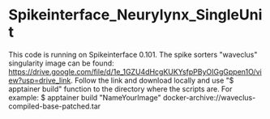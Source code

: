 # Spikeinterface_Neurylynx_SingleUnit
This code is running on Spikeinterface 0.101.
The spike sorters "waveclus" singularity image can be found: https://drive.google.com/file/d/1e_1GZU4dHcgKUKYsfpPByOIGgGppen1O/view?usp=drive_link. Follow the link and download locally and use "$ apptainer build" function to the directory where the scripts are.
For example: $ apptainer build  "NameYourImage" docker-archive://waveclus-compiled-base-patched.tar
